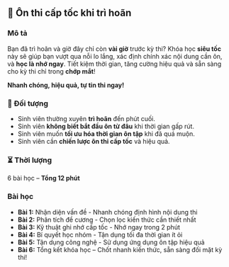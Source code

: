 ## 📌 Ôn thi cấp tốc khi trì hoãn

### Mô tả  
Bạn đã trì hoãn và giờ đây chỉ còn **vài giờ** trước kỳ thi? Khóa học **siêu tốc** này sẽ giúp bạn vượt qua nỗi lo lắng, xác định chính xác nội dung cần ôn, và **học là nhớ ngay**. Tiết kiệm thời gian, tăng cường hiệu quả và sẵn sàng cho kỳ thi chỉ trong **chớp mắt**!

**Nhanh chóng, hiệu quả, tự tin thi ngay!**

### 🎯 Đối tượng  
- Sinh viên thường xuyên **trì hoãn** đến phút cuối.  
- Sinh viên **không biết bắt đầu ôn từ đâu** khi thời gian gấp rút.  
- Sinh viên muốn **tối ưu hóa thời gian ôn tập** khi đã quá muộn.  
- Sinh viên cần **chiến lược ôn thi cấp tốc** và hiệu quả.  

### ⏳ Thời lượng  
6 bài học – **Tổng 12 phút**  

### Bài học  
- **Bài 1:** Nhận diện vấn đề - Nhanh chóng định hình nội dung thi  
- **Bài 2:** Phân tích đề cương - Chọn lọc kiến thức cần thiết nhất  
- **Bài 3:** Kỹ thuật ghi nhớ cấp tốc - Nhớ ngay trong 2 phút  
- **Bài 4:** Bí quyết học nhóm - Tận dụng tối đa thời gian ít ỏi  
- **Bài 5:** Tận dụng công nghệ - Sử dụng ứng dụng ôn tập hiệu quả  
- **Bài 6:** Tổng kết khóa học – Chốt nhanh kiến thức, sẵn sàng đối mặt kỳ thi!
